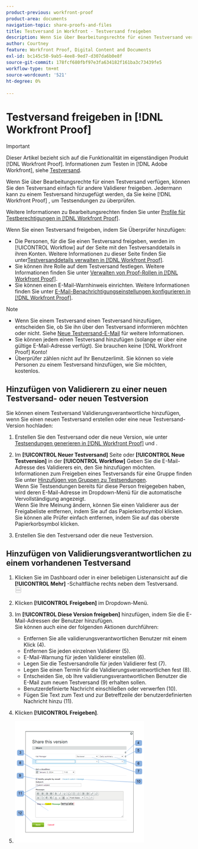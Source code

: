 ```yaml
---
product-previous: workfront-proof
product-area: documents
navigation-topic: share-proofs-and-files
title: Testversand in Workfront - Testversand freigeben
description: Wenn Sie über Bearbeitungsrechte für einen Testversand verfügen, können Sie den Testversand einfach für andere Validierer freigeben. Jedermann kann zu einem Testversand hinzugefügt werden, da Sie keine [!DNL Workfront Proof] , um Testsendungen zu überprüfen.
author: Courtney
feature: Workfront Proof, Digital Content and Documents
exl-id: bc145c50-9ab5-4ee8-9ed7-d307da6b0e8f
source-git-commit: 178fcf680fbf97e3fa634182f161ba3c73439fe5
workflow-type: tm+mt
source-wordcount: '521'
ht-degree: 0%

---
```


# Testversand freigeben in [!DNL Workfront Proof]

>[!IMPORTANT]
>
>Dieser Artikel bezieht sich auf die Funktionalität im eigenständigen Produkt [!DNL Workfront Proof]. Informationen zum Testen in [!DNL Adobe Workfront], siehe [Testversand](../../../review-and-approve-work/proofing/proofing.md).

Wenn Sie über Bearbeitungsrechte für einen Testversand verfügen, können Sie den Testversand einfach für andere Validierer freigeben. Jedermann kann zu einem Testversand hinzugefügt werden, da Sie keine [!DNL Workfront Proof] , um Testsendungen zu überprüfen.

Weitere Informationen zu Bearbeitungsrechten finden Sie unter [Profile für Testberechtigungen in [!DNL Workfront Proof]](../../../workfront-proof/wp-acct-admin/account-settings/proof-perm-profiles-in-wp.md).

Wenn Sie einen Testversand freigeben, indem Sie Überprüfer hinzufügen:

* Die Personen, für die Sie einen Testversand freigeben, werden im [!UICONTROL Workflow] auf der Seite mit den Testversanddetails in ihren Konten. Weitere Informationen zu dieser Seite finden Sie unter[Testversanddetails verwalten in [!DNL Workfront Proof]](../../../workfront-proof/wp-work-proofsfiles/manage-your-work/manage-proof-details.md).
* Sie können ihre Rolle auf dem Testversand festlegen. Weitere Informationen finden Sie unter [Verwalten von Proof-Rollen in [!DNL Workfront Proof]](../../../workfront-proof/wp-work-proofsfiles/share-proofs-and-files/manage-proof-roles.md).
* Sie können einen E-Mail-Warnhinweis einrichten. Weitere Informationen finden Sie unter [E-Mail-Benachrichtigungseinstellungen konfigurieren in [!DNL Workfront Proof]](../../../workfront-proof/wp-emailsntfctns/email-alerts/config-email-notification-settings-wp.md).

>[!NOTE]
>
>* Wenn Sie einem Testversand einen Testversand hinzufügen, entscheiden Sie, ob Sie ihn über den Testversand informieren möchten oder nicht. Siehe [Neue Testversand-E-Mail](../../../workfront-proof/wp-emailsntfctns/proof-notifications-and-reminders/new-proof-email.md) für weitere Informationen.
>* Sie können jedem einen Testversand hinzufügen (solange er über eine gültige E-Mail-Adresse verfügt). Sie brauchen keine [!DNL Workfront Proof] Konto!
>* Überprüfer zählen nicht auf Ihr Benutzerlimit. Sie können so viele Personen zu einem Testversand hinzufügen, wie Sie möchten, kostenlos.
>




## Hinzufügen von Validierern zu einer neuen Testversand- oder neuen Testversion

Sie können einem Testversand Validierungsverantwortliche hinzufügen, wenn Sie einen neuen Testversand erstellen oder eine neue Testversand-Version hochladen:

1. Erstellen Sie den Testversand oder die neue Version, wie unter [Testsendungen generieren in [!DNL Workfront Proof]](../../../workfront-proof/wp-work-proofsfiles/create-proofs-and-files/generate-proofs.md) und .
1. Im **[!UICONTROL Neuer Testversand]** Seite oder **[!UICONTROL Neue Testversion]** in der **[!UICONTROL Workflow]** Geben Sie die E-Mail-Adresse des Validierers ein, den Sie hinzufügen möchten.\
   Informationen zum Freigeben eines Testversands für eine Gruppe finden Sie unter [Hinzufügen von Gruppen zu Testsendungen](../../../workfront-proof/wp-mnguserscontacts/groups/add-groups.md).\
   Wenn Sie Testsendungen bereits für diese Person freigegeben haben, wird deren E-Mail-Adresse im Dropdown-Menü für die automatische Vervollständigung angezeigt.\
   Wenn Sie Ihre Meinung ändern, können Sie einen Validierer aus der Freigabeliste entfernen, indem Sie auf das Papierkorbsymbol klicken. Sie können alle Prüfer einfach entfernen, indem Sie auf das oberste Papierkorbsymbol klicken.

1. Erstellen Sie den Testversand oder die neue Testversion.

## Hinzufügen von Validierungsverantwortlichen zu einem vorhandenen Testversand

1. Klicken Sie im Dashboard oder in einer beliebigen Listenansicht auf die **[!UICONTROL Mehr]** -Schaltfläche rechts neben dem Testversand.\
   ![](assets/more-button-small.png)

1. Klicken **[!UICONTROL Freigeben]** im Dropdown-Menü.
1. Im **[!UICONTROL Diese Version freigeben]** hinzufügen, indem Sie die E-Mail-Adressen der Benutzer hinzufügen.\
   Sie können auch eine der folgenden Aktionen durchführen:

   * Entfernen Sie alle validierungsverantwortlichen Benutzer mit einem Klick (4).
   * Entfernen Sie jeden einzelnen Validierer (5).
   * E-Mail-Warnung für jeden Validierer einstellen (6).
   * Legen Sie die Testversandrolle für jeden Validierer fest (7).
   * Legen Sie einen Termin für die Validierungsverantwortlichen fest (8).
   * Entscheiden Sie, ob Ihre validierungsverantwortlichen Benutzer die E-Mail zum neuen Testversand (9) erhalten sollen.
   * Benutzerdefinierte Nachricht einschließen oder verwerfen (10).
   * Fügen Sie Text zum Text und zur Betreffzeile der benutzerdefinierten Nachricht hinzu (11).

1. Klicken **[!UICONTROL Freigeben]**.
1. ![Share_this_version_page.png](assets/share-this-version-page-350x330.png)

